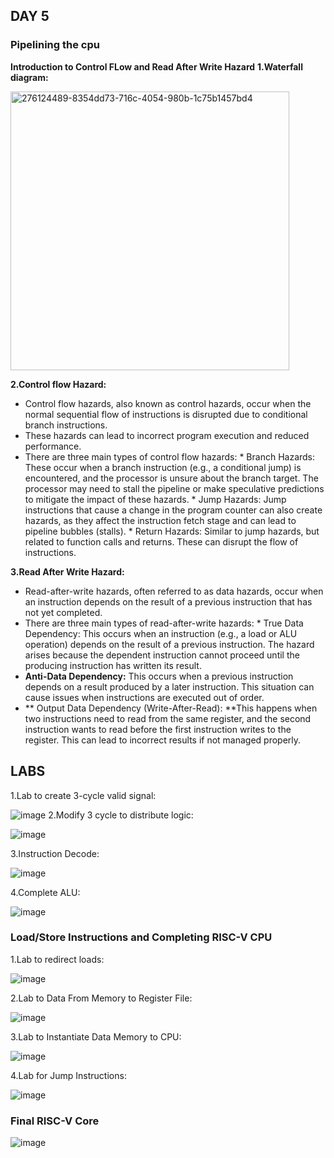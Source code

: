 ## DAY 5
### Pipelining the cpu

**Introduction to Control FLow and Read After Write Hazard**
**1.Waterfall diagram:**

<img width="446" alt="276124489-8354dd73-716c-4054-980b-1c75b1457bd4" src="https://github.com/KKiranR/riscV_implementation/assets/89727621/2840e3d7-b980-4281-be75-52fb9dceaba5">

**2.Control flow Hazard:**

- Control flow hazards, also known as control hazards, occur when the normal sequential flow of instructions is disrupted due to conditional branch instructions.
- These hazards can lead to incorrect program execution and reduced performance.
- There are three main types of control flow hazards: * Branch Hazards: These occur when a branch instruction (e.g., a conditional jump) is encountered, and the processor is unsure about the branch target. The processor may need to stall the pipeline or make speculative predictions to mitigate the impact of these hazards. * Jump Hazards: Jump instructions that cause a change in the program counter can also create hazards, as they affect the instruction fetch stage and can lead to pipeline bubbles (stalls). * Return Hazards: Similar to jump hazards, but related to function calls and returns. These can disrupt the flow of instructions.

**3.Read After Write Hazard:**

- Read-after-write hazards, often referred to as data hazards, occur when an instruction depends on the result of a previous instruction that has not yet completed.
- There are three main types of read-after-write hazards: * True Data Dependency: This occurs when an instruction (e.g., a load or ALU operation) depends on the result of a previous instruction. The hazard arises because the dependent instruction cannot proceed until the producing instruction has written its result. 
- **Anti-Data Dependency:** This occurs when a previous instruction depends on a result produced by a later instruction. This situation can cause issues when instructions are executed out of order.
- ** Output Data Dependency (Write-After-Read): **This happens when two instructions need to read from the same register, and the second instruction wants to read before the first instruction writes to the register. This can lead to incorrect results if not managed properly.

## LABS
1.Lab to create 3-cycle valid signal:
  
  ![image](https://github.com/KKiranR/riscV_implementation/assets/89727621/0cc288f7-cacb-4866-a638-f62e260181c7)
2.Modify 3 cycle to distribute logic:

![image](https://github.com/KKiranR/riscV_implementation/assets/89727621/191f3e32-df67-4767-b941-8f2802ff8516)

3.Instruction Decode:

![image](https://github.com/KKiranR/riscV_implementation/assets/89727621/27abb919-e417-4e88-b18f-108e8c2ea6f7)

4.Complete ALU:

![image](https://github.com/KKiranR/riscV_implementation/assets/89727621/495c5bfe-5854-487c-8be5-9eb72c35c449)

### Load/Store Instructions and Completing RISC-V CPU

1.Lab to redirect loads:

![image](https://github.com/KKiranR/riscV_implementation/assets/89727621/564a7125-4e8b-4dde-98fb-06282dfc666b)

2.Lab to Data From Memory to Register File:

![image](https://github.com/KKiranR/riscV_implementation/assets/89727621/0f3cb855-2bef-4e5a-b5dd-7801a61e167f)

3.Lab to Instantiate Data Memory to CPU:

![image](https://github.com/KKiranR/riscV_implementation/assets/89727621/78a3bd6a-bbdc-467d-8445-2dc0385ef563)

4.Lab for Jump Instructions:

![image](https://github.com/KKiranR/riscV_implementation/assets/89727621/04174e36-0a3d-4edf-8ec9-6053d0a414a8)


### Final RISC-V Core
![image](https://github.com/KKiranR/riscV_implementation/assets/89727621/df54af87-7c9e-429d-a7ff-0eb19d73b149)
